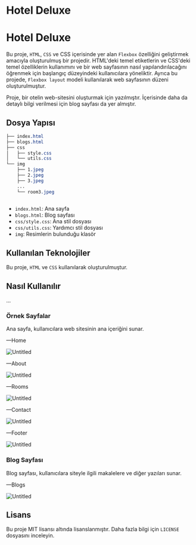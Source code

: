# Hotel Deluxe

# Hotel Deluxe

Bu proje, `HTML`, `CSS` ve CSS içerisinde yer alan `Flexbox` özelliğini geliştirmek amacıyla oluşturulmuş bir projedir. HTML'deki temel etiketlerin ve CSS'deki temel özelliklerin kullanımını ve bir web sayfasının nasıl yapılandırılacağını öğrenmek için başlangıç düzeyindeki kullanıcılara yöneliktir. Ayrıca bu projede, `Flexbox layout` modeli kullanılarak web sayfasının düzeni oluşturulmuştur.

Proje, bir otelin web-sitesini oluşturmak için yazılmıştır. İçerisinde daha da detaylı bilgi verilmesi için blog sayfası da yer almıştır. 

## Dosya Yapısı

```css
├── index.html
├── blogs.html
├── css
│   ├── style.css
│   └── utils.css
└── img
    ├── 1.jpeg
    ├── 2.jpeg
    ├── 3.jpeg
	...
    └── room3.jpeg
		
```

- `index.html`: Ana sayfa
- `blogs.html`: Blog sayfası
- `css/style.css`: Ana stil dosyası
- `css/utils.css`: Yardımcı stil dosyası
- `img`: Resimlerin bulunduğu klasör

## Kullanılan Teknolojiler

Bu proje, `HTML` ve `CSS` kullanılarak oluşturulmuştur.

## Nasıl Kullanılır

…

### Örnek Sayfalar

Ana sayfa, kullanıcılara web sitesinin ana içeriğini sunar.

—Home

![Untitled](Hotel%20Deluxe%20f0ff0c29a29345d9a4215f20708a67ee/Untitled.png)

—About

![Untitled](Hotel%20Deluxe%20f0ff0c29a29345d9a4215f20708a67ee/Untitled%201.png)

—Rooms

![Untitled](Hotel%20Deluxe%20f0ff0c29a29345d9a4215f20708a67ee/Untitled%202.png)

—Contact

![Untitled](Hotel%20Deluxe%20f0ff0c29a29345d9a4215f20708a67ee/Untitled%203.png)

—Footer

![Untitled](Hotel%20Deluxe%20f0ff0c29a29345d9a4215f20708a67ee/Untitled%204.png)

### Blog Sayfası

Blog sayfası, kullanıcılara siteyle ilgili makalelere ve diğer yazıları sunar.

—Blogs

![Untitled](Hotel%20Deluxe%20f0ff0c29a29345d9a4215f20708a67ee/Untitled%205.png)

## Lisans

Bu proje MIT lisansı altında lisanslanmıştır. Daha fazla bilgi için `LICENSE` dosyasını inceleyin.
